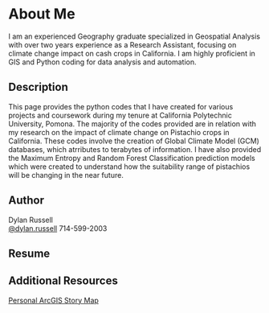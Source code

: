 # About Me

I am an experienced Geography graduate specialized in Geospatial Analysis with over two years experience as a Research
Assistant, focusing on climate change impact on cash crops in California. I am highly proficient in GIS and Python coding for data
analysis and automation.

## Description

This page provides the python codes that I have created for various projects and coursework during my tenure at California Polytechnic 
University, Pomona. The majority of the codes provided are in relation with my research on the impact of climate change on Pistachio 
crops in California. These codes involve the creation of Global Climate Model (GCM) databases, which atrributes to terabytes of information.
I have also provided the Maximum Entropy and Random Forest Classification prediction models which were created to understand how the 
suitability range of pistachios will be changing in the near future.

## Author

Dylan Russell  
[@dylan.russell](@dylan.russell046@gmail.com)
714-599-2003

## Resume

## Additional Resources
[Personal ArcGIS Story Map](https://arcg.is/001P8a)

